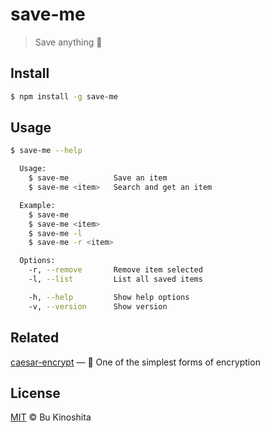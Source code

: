 # save-me
> Save anything 🔐

## Install
```bash
$ npm install -g save-me
```

## Usage
```bash
$ save-me --help

  Usage:
    $ save-me          Save an item
    $ save-me <item>   Search and get an item

  Example:
    $ save-me
    $ save-me <item>
    $ save-me -l
    $ save-me -r <item>

  Options:
    -r, --remove       Remove item selected
    -l, --list         List all saved items

    -h, --help         Show help options
    -v, --version      Show version
```

## Related
[caesar-encrypt](https://github.com/bukinoshita/caesar) — :closed_lock_with_key: One of the simplest forms of encryption

## License
[MIT](https://github.com/bukinoshita/save-me/blob/master/LICENSE) &copy; Bu Kinoshita
